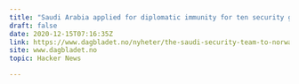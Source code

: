 ```yaml
---
title: "Saudi Arabia applied for diplomatic immunity for ten security guards in Norway"
draft: false
date: 2020-12-15T07:16:35Z
link: https://www.dagbladet.no/nyheter/the-saudi-security-team-to-norway/73159458?utm_medium=RSS&utm_source=hune
site: www.dagbladet.no
topic: Hacker News  

---
```

